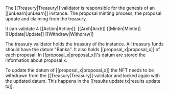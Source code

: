 The [[Treasury|Treasury]] validator is responsible for the genesis of an [[unLearn|unLearn]] instance. The proposal minting process, the proposal update and claiming from the treasury.

It can validate 4 [[Action|Action]]:
	[[Arxh|Arxh]]
	[[Mintin|Mintin]]
	[[Update|Update]]
	[[Withdraw|Withdraw]]

The treasury validator holds the treasury of the instance. All treasury funds should have the datum "Banka". It also holds [[proposal_x|proposal_x]] of each proposal. In [[proposal_x|proposal_x]]'s datum are stored the information about proposal x.

To update the datum of [[proposal_x|proposal_x]] the NFT needs to be withdrawn from the [[Treasury|Treasury]] validator and locked again with the updated datum. This happens in the [[results update tx|results update tx]].

